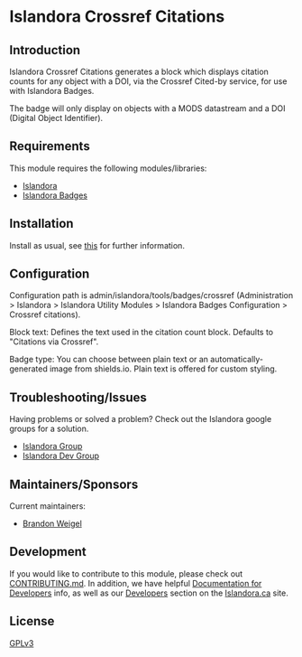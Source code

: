 # Islandora Crossref Citations

## Introduction

Islandora Crossref Citations generates a block which displays citation counts for any object with a DOI, via the Crossref Cited-by service, for use with Islandora Badges.

The badge will only display on objects with a MODS datastream and a DOI (Digital Object Identifier).

## Requirements

This module requires the following modules/libraries:

* [Islandora](https://github.com/islandora/islandora)
* [Islandora Badges](https://github.com/Islandora/islandora_badges)

## Installation

Install as usual, see [this](https://drupal.org/documentation/install/modules-themes/modules-7) for further information.

## Configuration

Configuration path is admin/islandora/tools/badges/crossref (Administration > Islandora > Islandora Utility Modules > Islandora Badges Configuration > Crossref citations).

Block text: Defines the text used in the citation count block. Defaults to "Citations via Crossref".

Badge type: You can choose between plain text or an automatically-generated image from shields.io. Plain text is offered for custom styling.


## Troubleshooting/Issues

Having problems or solved a problem? Check out the Islandora google groups for a solution.

* [Islandora Group](https://groups.google.com/forum/?hl=en&fromgroups#!forum/islandora)
* [Islandora Dev Group](https://groups.google.com/forum/?hl=en&fromgroups#!forum/islandora-dev)

## Maintainers/Sponsors

Current maintainers:

* [Brandon Weigel](https://github.com/bondjimbond)

## Development

If you would like to contribute to this module, please check out [CONTRIBUTING.md](CONTRIBUTING.md). In addition, we have helpful [Documentation for Developers](https://github.com/Islandora/islandora/wiki#wiki-documentation-for-developers) info, as well as our [Developers](http://islandora.ca/developers) section on the [Islandora.ca](http://islandora.ca) site.

## License

[GPLv3](http://www.gnu.org/licenses/gpl-3.0.txt)
